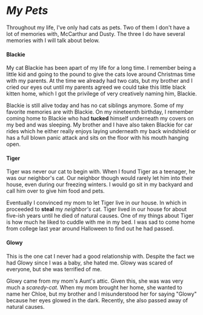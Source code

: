 # *My Pets*

Throughout my life, I've only had cats as pets. Two of them I don't have a lot of memories with, McCarthur and Dusty. The three I do have several memories with I will talk about below.

#### Blackie
My cat Blackie has been apart of my life for a long time. I remember being a little kid and going to the pound to give the cats love around Christmas time with my parents. At the time we already had two cats, but my brother and I cried our eyes out until my parents agreed we could take this little black kitten home, which I got the privilege of very creatively naming him, Blackie.

Blackie is still alive today and has no cat siblings anymore. Some of my favorite memories are with Blackie. On my nineteenth birthday, I remember coming home to Blackie who had **tucked** himself underneath my covers on my bed and was sleeping. My brother and I have also taken Blackie for car rides which he either really enjoys laying underneath my back windshield or has a full blown panic attack and sits on the floor with his mouth hanging open. 

#### Tiger
Tiger was never our cat to begin with. When I found Tiger as a teenager, he was our neighbor's cat. Our neighbor though would rarely let him into their house, even during our freezing winters. I would go sit in my backyard and call him over to give him food and pets. 

Eventually I convinced my mom to let Tiger live in our house. In which in proceeded to **steal** my *neighbor's* cat. Tiger lived in our house for about five-ish years until he died of natural causes. One of my things about Tiger is how much he liked to cuddle with me in my bed. I was sad to come home from college last year around Halloween to find out he had passed.

#### Glowy
This is the one cat I never had a good relationship with. Despite the fact we had Glowy since I was a baby, she hated me. Glowy was scared of everyone, but she was terrified of me.

Glowy came from my mom's Aunt's attic. Given this, she was was very much a *scaredy-cat.* When my mom brought her home, she wanted to name her Chloe, but my brother and I misunderstood her for saying "Glowy" because her eyes glowed in the dark. Recently, she also passed away of natural causes. 